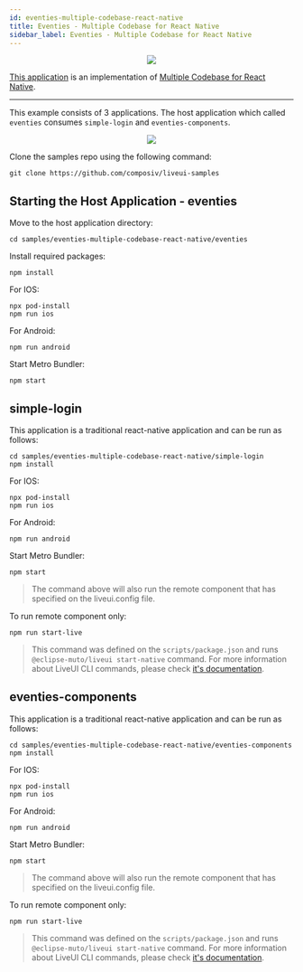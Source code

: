 ```yaml
---
id: eventies-multiple-codebase-react-native
title: Eventies - Multiple Codebase for React Native
sidebar_label: Eventies - Multiple Codebase for React Native
---
```


<p align="center">
    <img src="../img/showcase-eventies.png" />
</p>

[This application](https://github.com/composiv/liveui-samples/eventies-multiple-codebase-react-native) is an implementation of [Multiple Codebase for React Native](../advanced/multiple-codebases-react-native).

---

This example consists of 3 applications. The host application which called `eventies` consumes `simple-login` and `eventies-components`. 

<p align="center">
    <img src="../img/eventies-diagram.png" />
</p>


Clone the samples repo using the following command:
```command
git clone https://github.com/composiv/liveui-samples
```

## Starting the Host Application - eventies

Move to the host application directory:
```command
cd samples/eventies-multiple-codebase-react-native/eventies
```

Install required packages:
```command
npm install
```

For IOS:
```command
npx pod-install
npm run ios
````

For Android:
```command
npm run android
```

Start Metro Bundler:
```command
npm start
```

## simple-login

This application is a traditional react-native application and can be run as follows:
```command
cd samples/eventies-multiple-codebase-react-native/simple-login
npm install
```

For IOS:
```command
npx pod-install
npm run ios
````

For Android:
```command
npm run android
```

Start Metro Bundler:
```command
npm start
```
> The command above will also run the remote component that has specified on the liveui.config file.

To run remote component only:
```command
npm run start-live
```
> This command was defined on the `scripts/package.json` and runs `@eclipse-muto/liveui start-native` command. For more information about LiveUI CLI commands, please check [it's documentation](../api-reference/liveui).

## eventies-components

This application is a traditional react-native application and can be run as follows:
```command
cd samples/eventies-multiple-codebase-react-native/eventies-components
npm install
```

For IOS:
```command
npx pod-install
npm run ios
````

For Android:
```command
npm run android
```

Start Metro Bundler:
```command
npm start
```
> The command above will also run the remote component that has specified on the liveui.config file.

To run remote component only:
```command
npm run start-live
```
> This command was defined on the `scripts/package.json` and runs `@eclipse-muto/liveui start-native` command. For more information about LiveUI CLI commands, please check [it's documentation](../api-reference/liveui).
